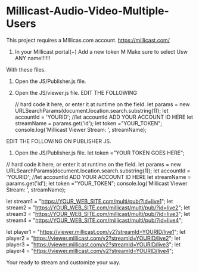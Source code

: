 # Millicast-Audio-Video-Multiple-Users

This project requires a MIllicas.com account. 
https://millicast.com/

1. In your Millicast portal(+) Add a new token M
Make sure to select Usw ANY name!!!!!!

With these files.
1. Open the JS/Publisher.js file.
2. Open the JS/viewer.js file.
EDIT THE FOLLOWING

   // hard code it here, or enter it at runtime on the field.
   let params = new URLSearchParams(document.location.search.substring(1));
   let accountId = 'YOURID'; //let accountId ADD YOUR ACCOUNT ID HERE
   let streamName = params.get('id');
   let token ="YOUR_TOKEN";
   console.log('Millicast Viewer Stream: ', streamName);

EDIT THE FOLLOWING ON PUBLISHER JS.
1. Open the JS/Publisher.js file.
let token ="YOUR TOKEN GOES HERE";

   
  // hard code it here, or enter it at runtime on the field.
   let params = new URLSearchParams(document.location.search.substring(1));
   let accountId = 'YOURID'; //let accountId ADD YOUR ACCOUNT ID HERE
   let streamName = params.get('id');
   let token ="YOUR_TOKEN";
   console.log('Millicast Viewer Stream: ', streamName);

   let stream1 = "https://YOUR_WEB_SITE.com/multi/pub/?id=live1";
   let stream2 = "https://YOUR_WEB_SITE.com/millicast/multi/pub/?id=live2";
   let stream3 = "https://YOUR_WEB_SITE.com/millicast/multi/pub/?id=live3";
   let stream4 = "https://YOUR_WEB_SITE.com/millicast/multi/pub/?id=live4";

   let player1 = "https://viewer.millicast.com/v2?streamId=YOURID/live1";
   let player2 = "https://viewer.millicast.com/v2?streamId=YOURID/live2";
   let player3 = "https://viewer.millicast.com/v2?streamId=YOURID/live3";
   let player4 = "https://viewer.millicast.com/v2?streamId=YOURID/live4";

 Your ready to stream and customize your way.  
